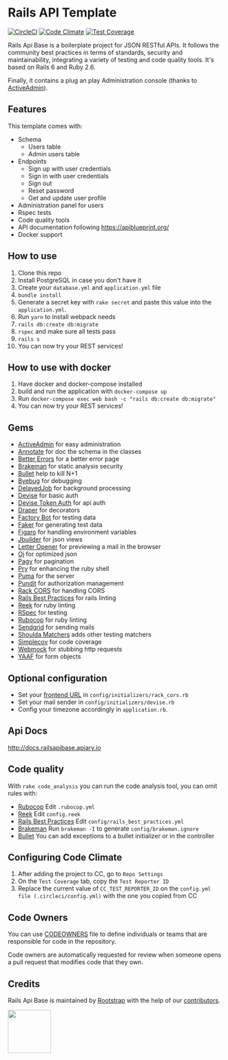 # Rails API Template

[![CircleCI](https://circleci.com/gh/rootstrap/rails_api_base.svg?style=svg)](https://circleci.com/gh/rootstrap/rails_api_base)
[![Code Climate](https://codeclimate.com/github/rootstrap/rails_api_base/badges/gpa.svg)](https://codeclimate.com/github/rootstrap/rails_api_base)
[![Test Coverage](https://api.codeclimate.com/v1/badges/63de7f82c79f5fe82f46/test_coverage)](https://codeclimate.com/github/rootstrap/rails_api_base/test_coverage)

Rails Api Base is a boilerplate project for JSON RESTful APIs. It follows the community best practices in terms of standards, security and maintainability, integrating a variety of testing and code quality tools. It's based on Rails 6 and Ruby 2.6.

Finally, it contains a plug an play Administration console (thanks to [ActiveAdmin](https://github.com/activeadmin/activeadmin)).

## Features

This template comes with:
- Schema
  - Users table
  - Admin users table
- Endpoints
  - Sign up with user credentials
  - Sign in with user credentials
  - Sign out
  - Reset password
  - Get and update user profile
- Administration panel for users
- Rspec tests
- Code quality tools
- API documentation following https://apiblueprint.org/
- Docker support

## How to use

1. Clone this repo
1. Install PostgreSQL in case you don't have it
1. Create your `database.yml` and `application.yml` file
1. `bundle install`
1. Generate a secret key with `rake secret` and paste this value into the `application.yml`.
1. Run `yarn` to install webpack needs
1. `rails db:create db:migrate`
1. `rspec` and make sure all tests pass
1. `rails s`
1. You can now try your REST services!

## How to use with docker

1. Have docker and docker-compose installed
1. build and run the application with `docker-compose up`
1. Run `docker-compose exec web bash -c "rails db:create db:migrate"`
1. You can now try your REST services!

## Gems

- [ActiveAdmin](https://github.com/activeadmin/activeadmin) for easy administration
- [Annotate](https://github.com/ctran/annotate_models) for doc the schema in the classes
- [Better Errors](https://github.com/charliesome/better_errors) for a better error page
- [Brakeman](https://github.com/presidentbeef/brakeman) for static analysis security
- [Bullet](https://github.com/flyerhzm/bullet) help to kill N+1
- [Byebug](https://github.com/deivid-rodriguez/byebug) for debugging
- [DelayedJob](https://github.com/collectiveidea/delayed_job) for background processing
- [Devise](https://github.com/plataformatec/devise) for basic auth
- [Devise Token Auth](https://github.com/lynndylanhurley/devise_token_auth) for api auth
- [Draper](https://github.com/drapergem/draper) for decorators
- [Factory Bot](https://github.com/thoughtbot/factory_bot) for testing data
- [Faker](https://github.com/stympy/faker) for generating test data
- [Figaro](https://github.com/laserlemon/figaro) for handling environment variables
- [Jbuilder](https://github.com/rails/jbuilder) for json views
- [Letter Opener](https://github.com/ryanb/letter_opener) for previewing a mail in the browser
- [Oj](https://github.com/ohler55/oj) for optimized json
- [Pagy](https://github.com/ddnexus/pagy) for pagination
- [Pry](https://github.com/pry/pry) for enhancing the ruby shell
- [Puma](https://github.com/puma/puma) for the server
- [Pundit](https://github.com/varvet/pundit) for authorization management
- [Rack CORS](https://github.com/cyu/rack-cors) for handling CORS
- [Rails Best Practices](https://github.com/flyerhzm/rails_best_practices) for rails linting
- [Reek](https://github.com/troessner/reek) for ruby linting
- [RSpec](https://github.com/rspec/rspec) for testing
- [Rubocop](https://github.com/bbatsov/rubocop/) for ruby linting
- [Sendgrid](https://github.com/stephenb/sendgrid) for sending mails
- [Shoulda Matchers](https://github.com/thoughtbot/shoulda-matchers) adds other testing matchers
- [Simplecov](https://github.com/colszowka/simplecov) for code coverage
- [Webmock](https://github.com/bblimke/webmock) for stubbing http requests
- [YAAF](https://github.com/rootstrap/yaaf) for form objects

## Optional configuration

- Set your [frontend URL](https://github.com/cyu/rack-cors#origin) in `config/initializers/rack_cors.rb`
- Set your mail sender in `config/initializers/devise.rb`
- Config your timezone accordingly in `application.rb`.

## Api Docs

http://docs.railsapibase.apiary.io

## Code quality

With `rake code_analysis` you can run the code analysis tool, you can omit rules with:

- [Rubocop](https://github.com/bbatsov/rubocop/blob/master/config/default.yml) Edit `.rubocop.yml`
- [Reek](https://github.com/troessner/reek#configuration-file) Edit `config.reek`
- [Rails Best Practices](https://github.com/flyerhzm/rails_best_practices#custom-configuration) Edit `config/rails_best_practices.yml`
- [Brakeman](https://github.com/presidentbeef/brakeman) Run `brakeman -I` to generate `config/brakeman.ignore`
- [Bullet](https://github.com/flyerhzm/bullet#whitelist) You can add exceptions to a bullet initializer or in the controller

## Configuring Code Climate
1. After adding the project to CC, go to `Repo Settings`
1. On the `Test Coverage` tab, copy the `Test Reporter ID`
1. Replace the current value of `CC_TEST_REPORTER_ID` on the `config.yml file (.circleci/config.yml)` with the one you copied from CC

## Code Owners

You can use [CODEOWNERS](https://help.github.com/en/articles/about-code-owners) file to define individuals or teams that are responsible for code in the repository.

Code owners are automatically requested for review when someone opens a pull request that modifies code that they own.

## Credits

Rails Api Base is maintained by [Rootstrap](http://www.rootstrap.com) with the help of our
[contributors](https://github.com/rootstrap/rails_api_base/contributors).

[<img src="https://s3-us-west-1.amazonaws.com/rootstrap.com/img/rs.png" width="100"/>](http://www.rootstrap.com)
